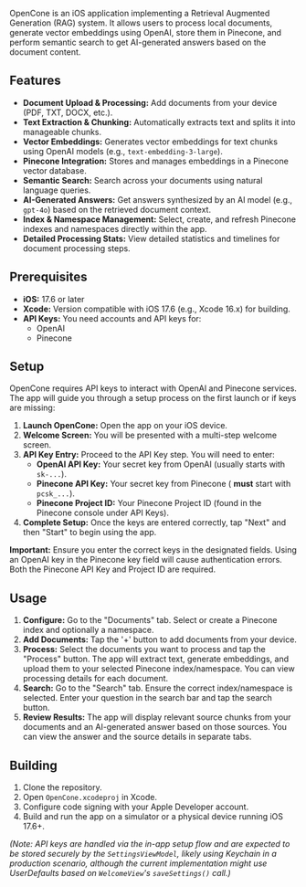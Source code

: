 OpenCone is an iOS application implementing a Retrieval Augmented Generation (RAG) system. It allows users to process local documents, generate vector embeddings using OpenAI, store them in Pinecone, and perform semantic search to get AI-generated answers based on the document content.

## Features

*   **Document Upload & Processing:** Add documents from your device (PDF, TXT, DOCX, etc.).
*   **Text Extraction & Chunking:** Automatically extracts text and splits it into manageable chunks.
*   **Vector Embeddings:** Generates vector embeddings for text chunks using OpenAI models (e.g., `text-embedding-3-large`).
*   **Pinecone Integration:** Stores and manages embeddings in a Pinecone vector database.
*   **Semantic Search:** Search across your documents using natural language queries.
*   **AI-Generated Answers:** Get answers synthesized by an AI model (e.g., `gpt-4o`) based on the retrieved document context.
*   **Index & Namespace Management:** Select, create, and refresh Pinecone indexes and namespaces directly within the app.
*   **Detailed Processing Stats:** View detailed statistics and timelines for document processing steps.

## Prerequisites

*   **iOS:** 17.6 or later
*   **Xcode:** Version compatible with iOS 17.6 (e.g., Xcode 16.x) for building.
*   **API Keys:** You need accounts and API keys for:
    *   OpenAI
    *   Pinecone

## Setup

OpenCone requires API keys to interact with OpenAI and Pinecone services. The app will guide you through a setup process on the first launch or if keys are missing:

1.  **Launch OpenCone:** Open the app on your iOS device.
2.  **Welcome Screen:** You will be presented with a multi-step welcome screen.
3.  **API Key Entry:** Proceed to the API Key step. You will need to enter:
    *   **OpenAI API Key:** Your secret key from OpenAI (usually starts with `sk-...`).
    *   **Pinecone API Key:** Your secret key from Pinecone ( **must** start with `pcsk_...`).
    *   **Pinecone Project ID:** Your Pinecone Project ID (found in the Pinecone console under API Keys).
4.  **Complete Setup:** Once the keys are entered correctly, tap "Next" and then "Start" to begin using the app.

**Important:** Ensure you enter the correct keys in the designated fields. Using an OpenAI key in the Pinecone key field will cause authentication errors. Both the Pinecone API Key and Project ID are required.

## Usage

1.  **Configure:** Go to the "Documents" tab. Select or create a Pinecone index and optionally a namespace.
2.  **Add Documents:** Tap the '+' button to add documents from your device.
3.  **Process:** Select the documents you want to process and tap the "Process" button. The app will extract text, generate embeddings, and upload them to your selected Pinecone index/namespace. You can view processing details for each document.
4.  **Search:** Go to the "Search" tab. Ensure the correct index/namespace is selected. Enter your question in the search bar and tap the search button.
5.  **Review Results:** The app will display relevant source chunks from your documents and an AI-generated answer based on those sources. You can view the answer and the source details in separate tabs.

## Building

1.  Clone the repository.
2.  Open `OpenCone.xcodeproj` in Xcode.
3.  Configure code signing with your Apple Developer account.
4.  Build and run the app on a simulator or a physical device running iOS 17.6+.

*(Note: API keys are handled via the in-app setup flow and are expected to be stored securely by the `SettingsViewModel`, likely using Keychain in a production scenario, although the current implementation might use UserDefaults based on `WelcomeView`'s `saveSettings()` call.)*
